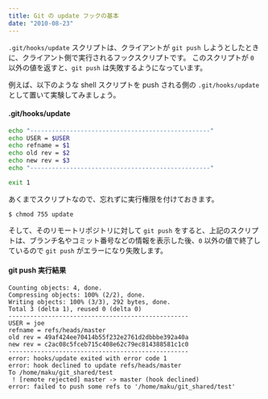 ```yaml
---
title: Git の update フックの基本
date: "2010-08-23"
---
```


`.git/hooks/update` スクリプトは、クライアントが `git push` しようとしたときに、クライアント側で実行されるフックスクリプトです。
このスクリプトが `0` 以外の値を返すと、`git push` は失敗するようになっています。

例えば、以下のような shell スクリプトを push される側の `.git/hooks/update` として置いて実験してみましょう。

#### .git/hooks/update

```bash
echo "--------------------------------------------------"
echo USER = $USER
echo refname = $1
echo old rev = $2
echo new rev = $3
echo "--------------------------------------------------"

exit 1
```

あくまでスクリプトなので、忘れずに実行権限を付けておきます。

```
$ chmod 755 update
```

そして、そのリモートリポジトリに対して `git push` をすると、上記のスクリプトは、ブランチ名やコミット番号などの情報を表示した後、`0` 以外の値で終了しているので `git push` がエラーになり失敗します。

#### git push 実行結果
```
Counting objects: 4, done.
Compressing objects: 100% (2/2), done.
Writing objects: 100% (3/3), 292 bytes, done.
Total 3 (delta 1), reused 0 (delta 0)
--------------------------------------------------
USER = joe
refname = refs/heads/master
old rev = 49af424ee70414b55f232e2761d2dbbbe392a40a
new rev = c2ac08c5fceb715c408e62c79ec814388581c1c0
--------------------------------------------------
error: hooks/update exited with error code 1
error: hook declined to update refs/heads/master
To /home/maku/git_shared/test
 ! [remote rejected] master -> master (hook declined)
error: failed to push some refs to '/home/maku/git_shared/test'
```

